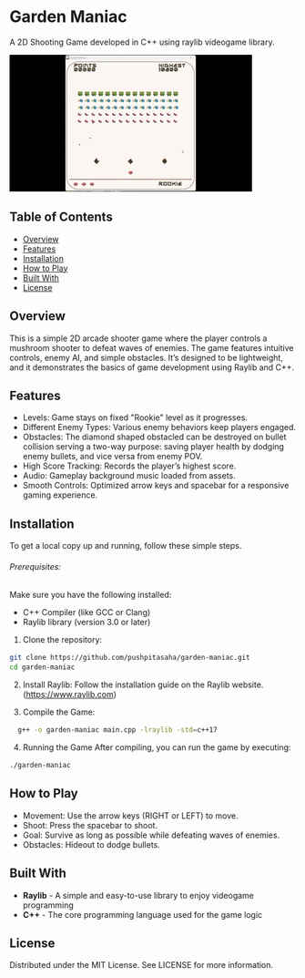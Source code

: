 # Garden Maniac

A 2D Shooting Game developed in C++ using raylib videogame library.

![Garden Maniac](assets/gameplay.gif)

## Table of Contents
- [Overview](#overview)
- [Features](#features)
- [Installation](#installation)
- [How to Play](#how-to-play)
- [Built With](#built-with)
- [License](#license)

## Overview
This is a simple 2D arcade shooter game where the player controls a mushroom shooter to defeat waves of enemies. The game features intuitive controls, enemy AI, and simple obstacles. It’s designed to be lightweight, and it demonstrates the basics of game development using Raylib and C++.

## Features
  - Levels: Game stays on fixed "Rookie" level as it progresses.
  - Different Enemy Types: Various enemy behaviors keep players engaged.
  - Obstacles: The diamond shaped obstacled can be destroyed on bullet collision serving a two-way purpose: saving player health by dodging enemy bullets, and vice versa from enemy POV.
  - High Score Tracking: Records the player’s highest score.
  - Audio: Gameplay background music loaded from assets.
  - Smooth Controls: Optimized arrow keys and spacebar for a responsive gaming experience.

## Installation
To get a local copy up and running, follow these simple steps.

###### Prerequisites:
Make sure you have the following installed:
  - C++ Compiler (like GCC or Clang)
  - Raylib library (version 3.0 or later)
    
1. Clone the repository:
   
  ```bash
  git clone https://github.com/pushpitasaha/garden-maniac.git
  cd garden-maniac
  ```
2. Install Raylib: Follow the installation guide on the Raylib website. (https://www.raylib.com)

3. Compile the Game:

  ```bash
    g++ -o garden-maniac main.cpp -lraylib -std=c++17
  ```
4. Running the Game
After compiling, you can run the game by executing:

```bash
./garden-maniac
```

## How to Play
  - Movement: Use the arrow keys (RIGHT or LEFT) to move.
  - Shoot: Press the spacebar to shoot.
  - Goal: Survive as long as possible while defeating waves of enemies.
  - Obstacles: Hideout to dodge bullets.

## Built With
- **Raylib** - A simple and easy-to-use library to enjoy videogame programming
- **C++** - The core programming language used for the game logic

## License 
Distributed under the MIT License. See LICENSE for more information.
